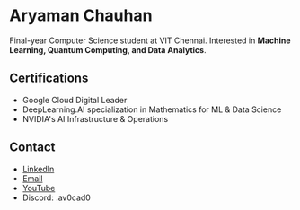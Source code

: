 # Aryaman Chauhan  

Final-year Computer Science student at VIT Chennai. Interested in **Machine Learning, Quantum Computing, and Data Analytics**.  

## Certifications  
- Google Cloud Digital Leader  
- DeepLearning.AI specialization in Mathematics for ML & Data Science  
- NVIDIA's AI Infrastructure & Operations  


## Contact  
- [LinkedIn](https://www.linkedin.com/in/aryaman-chauhan-316b2326b)  
- [Email](mailto:aryamanc83@gmail.com)  
- [YouTube](https://www.youtube.com/@av0cad037)  
- Discord: .av0cad0  
